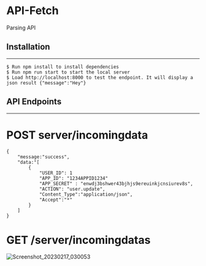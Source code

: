 # API-Fetch
Parsing API


## Installation
***
```
$ Run npm install to install dependencies
$ Run npm run start to start the local server
$ Load http://localhost:8000 to test the endpoint. It will display a json result {"message":"Hey"}
```


## API Endpoints
***
# POST server/incomingdata
```
{
 	"message:"success",
 	"data:"[
  		{
			"USER_ID": 1
			"APP_ID": "1234APPID1234"
			"APP_SECRET" : "enwdj3bshwer43bjhjs9ereuinkjcnsiurev8s",
			"ACTION": "user.update",
			"Content_Type":"application/json",
			"Accept":"*"
		}		
	]
}
```

# GET /server/incomingdatas
![Screenshot_20230217_030053](https://user-images.githubusercontent.com/51900501/220270427-7bc405b8-1992-4bb0-9194-d59a8d817237.png)

